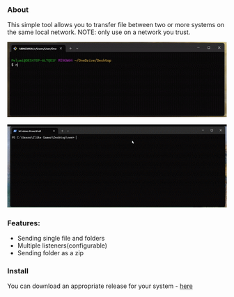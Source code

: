 ### About

This simple tool allows you to transfer file between two or more systems on the same local network.
NOTE: only use on a network you trust.

![sender](assets/sender.gif)

![sender](assets/listener.gif)

### Features:

- Sending single file and folders
- Multiple listeners(configurable)
- Sending folder as a zip

### Install

You can download an appropriate release for your system - [here](https://github.com/knightfall22/nin/releases/tag/beta)
